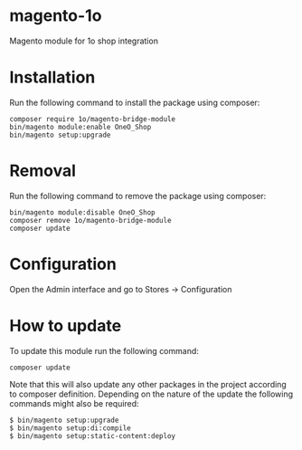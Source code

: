 # magento-1o
Magento module for 1o shop integration


# Installation

Run the following command to install the package using composer:
```
composer require 1o/magento-bridge-module
bin/magento module:enable OneO_Shop
bin/magento setup:upgrade
```
# Removal

Run the following command to remove the package using composer:
```
bin/magento module:disable OneO_Shop
composer remove 1o/magento-bridge-module
composer update
```

# Configuration

Open the Admin interface and go to Stores -> Configuration

# How to update

To update this module run the following command:
```
composer update
```
Note that this will also update any other packages in the project according to composer definition. Depending on the nature of the update the following commands might also be required:
```
$ bin/magento setup:upgrade
$ bin/magento setup:di:compile
$ bin/magento setup:static-content:deploy
```
